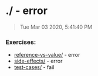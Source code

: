 # ./ - error

> Tue Mar 03 2020, 5:41:40 PM

### Exercises:

* [reference-vs-value/](./reference-vs-value/) - error
* [side-effects/](./side-effects/) - error
* [test-cases/](./test-cases/) - fail

